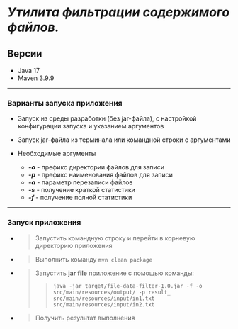 
# ___Утилита фильтрации содержимого файлов.___

## Версии
+ Java 17
+ Maven 3.9.9

___

### Варианты запуска приложения
* Запуск из среды разработки (без jar-файла), с настройкой конфигурации запуска и указанием аргументов
* Запуск jar-файла из терминала или командной строки с аргументами


* Необходимые аргументы
  * ___-o___ - префикс директории файлов для записи
  * ___-p___ - префикс наименования файлов для записи
  * ___-a___ - параметр перезаписи файлов
  * ___-s___ - получение краткой статистики
  * ___-f___ - получение полной статистики

___

### Запуск приложения
* > Запустить командную строку и перейти в корневую директорию приложения
* > Выполнить команду `mvn clean package`
* > Запустить __jar file__ приложение с помощью команды: 
  >> `java -jar target/file-data-filter-1.0.jar -f -o src/main/resources/output/ -p result_ src/main/resources/input/in1.txt src/main/resources/input/in2.txt`
* > Получить результат выполнения